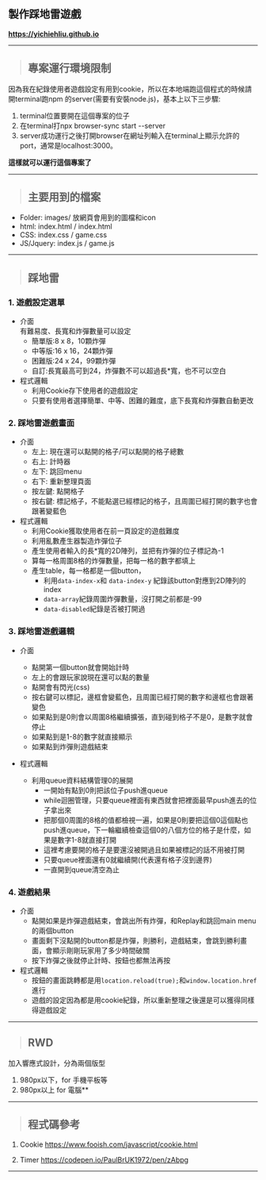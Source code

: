 ## 製作踩地雷遊戲
**https://yichiehliu.github.io**
***

>## 專案運行環境限制
因為我在紀錄使用者遊戲設定有用到cookie，所以在本地端跑這個程式的時候請開terminal跑npm 的server(需要有安裝node.js)，基本上以下三步驟:<br>
1. terminal位置要開在這個專案的位子<br>
2. 在terminal打npx browser-sync start --server<br>
3. server成功運行之後打開browser在網址列輸入在terminal上顯示允許的port，通常是localhost:3000。<br>

**這樣就可以運行這個專案了<br>**
***

>## 主要用到的檔案
* Folder: images/ 放網頁會用到的圖檔和icon<br>
* html: index.html / index.html<br>
* CSS: index.css / game.css<br>
* JS/Jquery: index.js / game.js<br>
***
>## 踩地雷
 

### 1. 遊戲設定選單<br>
* 介面<br>有難易度、長寬和炸彈數量可以設定
    * 簡單版:8 x 8，10顆炸彈
    * 中等版:16 x 16，24顆炸彈
    * 困難版:24 x 24，99顆炸彈<br>
    * 自訂:長寬最高可到24，炸彈數不可以超過長*寬，也不可以空白
* 程式邏輯
    * 利用Cookie存下使用者的遊戲設定
    * 只要有使用者選擇簡單、中等、困難的難度，底下長寬和炸彈數自動更改


### 2. 踩地雷遊戲畫面<br>
* 介面
  * 左上: 現在還可以點開的格子/可以點開的格子總數
  * 右上: 計時器
  * 左下: 跳回menu
  * 右下: 重新整理頁面
  * 按左鍵: 點開格子
  * 按右鍵: 標記格子，不能點選已經標記的格子，且周圍已經打開的數字也會跟著變藍色
* 程式邏輯
    * 利用Cookie獲取使用者在前一頁設定的遊戲難度
    * 利用亂數產生器製造炸彈位子
    * 產生使用者輸入的長*寬的2D陣列，並把有炸彈的位子標記為-1
    * 算每一格周圍8格的炸彈數量，把每一格的數字都填上
    * 產生table，每一格都是一個button，
      * 利用`data-index-x`和
    `data-index-y`
    紀錄該button對應到2D陣列的index
      * `data-array`紀錄周圍炸彈數量，沒打開之前都是-99
      * `data-disabled`紀錄是否被打開過

### 3. 踩地雷遊戲邏輯<br>
* 介面
  * 點開第一個button就會開始計時
  * 左上的會跟玩家說現在還可以點的數量
  * 點開會有閃光(css)
  * 按右鍵可以標記，邊框會變藍色，且周圍已經打開的數字和邊框也會跟著變色
  * 如果點到是0則會以周圍8格繼續擴張，直到碰到格子不是0，是數字就會停止
  * 如果點到是1-8的數字就直接顯示
  * 如果點到炸彈則遊戲結束

* 程式邏輯
  * 利用queue資料結構管理0的展開
    * 一開始有點到0則把該位子push進queue
    * while迴圈管理，只要queue裡面有東西就會把裡面最早push進去的位子拿出來
    * 把那個0周圍的8格的值都檢視一遍，如果是0則要把這個0這個點也push進queue，下一輪繼續檢查這個0的八個方位的格子是什麼，如果是數字1-8就直接打開
    * 這裡考慮要開的格子是要還沒被開過且如果被標記的話不用被打開
    * 只要queue裡面還有0就繼續開(代表還有格子沒到邊界)
    * 一直開到queue清空為止

### 4. 遊戲結果<br>
* 介面
  * 點開如果是炸彈遊戲結束，會跳出所有炸彈，和Replay和跳回main menu的兩個button
  * 畫面剩下沒點開的button都是炸彈，則勝利，遊戲結束，會跳到勝利畫面，會顯示剛剛玩家用了多少時間破關
  * 按下炸彈之後就停止計時、按鈕也都無法再按
* 程式邏輯
  * 按鈕的畫面跳轉都是用`location.reload(true);`和`window.location.href`進行
  * 遊戲的設定因為都是用cookie紀錄，所以重新整理之後還是可以獲得同樣得遊戲設定


***
>## RWD
加入響應式設計，分為兩個版型<br>
1. 980px以下，for 手機平板等<br>
2. 980px以上 for 電腦**

***
>## 程式碼參考
1. Cookie
https://www.fooish.com/javascript/cookie.html


2. Timer
https://codepen.io/PaulBrUK1972/pen/zAbpg
***




